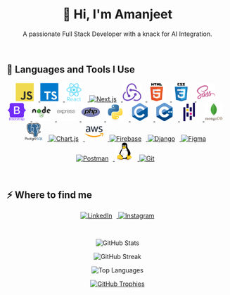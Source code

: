 <div align="center">
  <h1>👋 Hi, I'm Amanjeet</h1>
  <p>A passionate Full Stack Developer with a knack for AI Integration.</p>
</div>

<br>

## 🚀 Languages and Tools I Use

<p align="center">
  <a href="https://raw.githubusercontent.com/devicons/devicon/master/icons/javascript/javascript-original.svg" target="_blank" rel="noreferrer">
    <img src="https://raw.githubusercontent.com/devicons/devicon/master/icons/javascript/javascript-original.svg" alt="JavaScript" width="42" height="42" style="margin-right: 10px;">
  </a>
  <a href="https://raw.githubusercontent.com/devicons/devicon/master/icons/typescript/typescript-original.svg" target="_blank" rel="noreferrer">
    <img src="https://raw.githubusercontent.com/devicons/devicon/master/icons/typescript/typescript-original.svg" alt="TypeScript" width="42" height="42" style="margin-right: 10px;">
  </a>
  <a href="https://raw.githubusercontent.com/devicons/devicon/master/icons/react/react-original-wordmark.svg" target="_blank" rel="noreferrer">
    <img src="https://raw.githubusercontent.com/devicons/devicon/master/icons/react/react-original-wordmark.svg" alt="React" width="42" height="42" style="margin-right: 10px;">
  </a>
  <a href="https://cdn.worldvectorlogo.com/logos/nextjs-2.svg" target="_blank" rel="noreferrer">
    <img src="https://cdn.worldvectorlogo.com/logos/nextjs-2.svg" alt="Next.js" width="42" height="42" style="margin-right: 10px;">
  </a>
  <a href="https://raw.githubusercontent.com/devicons/devicon/master/icons/redux/redux-original.svg" target="_blank" rel="noreferrer">
    <img src="https://raw.githubusercontent.com/devicons/devicon/master/icons/redux/redux-original.svg" alt="Redux" width="42" height="42" style="margin-right: 10px;">
  </a>
  <a href="https://raw.githubusercontent.com/devicons/devicon/master/icons/html5/html5-original-wordmark.svg" target="_blank" rel="noreferrer">
    <img src="https://raw.githubusercontent.com/devicons/devicon/master/icons/html5/html5-original-wordmark.svg" alt="HTML5" width="42" height="42" style="margin-right: 10px;">
  </a>
  <a href="https://raw.githubusercontent.com/devicons/devicon/master/icons/css3/css3-original-wordmark.svg" target="_blank" rel="noreferrer">
    <img src="https://raw.githubusercontent.com/devicons/devicon/master/icons/css3/css3-original-wordmark.svg" alt="CSS3" width="42" height="42" style="margin-right: 10px;">
  </a>
  <a href="https://raw.githubusercontent.com/devicons/devicon/master/icons/sass/sass-original.svg" target="_blank" rel="noreferrer">
    <img src="https://raw.githubusercontent.com/devicons/devicon/master/icons/sass/sass-original.svg" alt="Sass" width="42" height="42" style="margin-right: 10px;">
  </a>
  <a href="https://raw.githubusercontent.com/devicons/devicon/master/icons/bootstrap/bootstrap-plain-wordmark.svg" target="_blank" rel="noreferrer">
    <img src="https://raw.githubusercontent.com/devicons/devicon/master/icons/bootstrap/bootstrap-plain-wordmark.svg" alt="Bootstrap" width="42" height="42" style="margin-right: 10px;">
  </a>
  <a href="https://raw.githubusercontent.com/devicons/devicon/master/icons/nodejs/nodejs-original-wordmark.svg" target="_blank" rel="noreferrer">
    <img src="https://raw.githubusercontent.com/devicons/devicon/master/icons/nodejs/nodejs-original-wordmark.svg" alt="Node.js" width="42" height="42" style="margin-right: 10px;">
  </a>
  <a href="https://raw.githubusercontent.com/devicons/devicon/master/icons/express/express-original-wordmark.svg" target="_blank" rel="noreferrer">
    <img src="https://raw.githubusercontent.com/devicons/devicon/master/icons/express/express-original-wordmark.svg" alt="Express" width="42" height="42" style="margin-right: 10px;">
  </a>
  <a href="https://raw.githubusercontent.com/devicons/devicon/master/icons/php/php-original.svg" target="_blank" rel="noreferrer">
    <img src="https://raw.githubusercontent.com/devicons/devicon/master/icons/php/php-original.svg" alt="PHP" width="42" height="42" style="margin-right: 10px;">
  </a>
  <a href="https://raw.githubusercontent.com/devicons/devicon/master/icons/python/python-original.svg" target="_blank" rel="noreferrer">
    <img src="https://raw.githubusercontent.com/devicons/devicon/master/icons/python/python-original.svg" alt="Python" width="42" height="42" style="margin-right: 10px;">
  </a>
  <a href="https://raw.githubusercontent.com/devicons/devicon/master/icons/c/c-original.svg" target="_blank" rel="noreferrer">
    <img src="https://raw.githubusercontent.com/devicons/devicon/master/icons/c/c-original.svg" alt="C" width="42" height="42" style="margin-right: 10px;">
  </a>
  <a href="https://raw.githubusercontent.com/devicons/devicon/master/icons/cplusplus/cplusplus-original.svg" target="_blank" rel="noreferrer">
    <img src="https://raw.githubusercontent.com/devicons/devicon/master/icons/cplusplus/cplusplus-original.svg" alt="C++" width="42" height="42" style="margin-right: 10px;">
  </a>
  <a href="https://github.com/devicons/devicon/blob/2ae2a900d2f041da66e950e4d48052658d850630/icons/pandas/pandas-original.svg" target="_blank" rel="noreferrer">
    <img src="https://github.com/devicons/devicon/blob/2ae2a900d2f041da66e950e4d48052658d850630/icons/pandas/pandas-original.svg" alt="Pandas" width="42" height="42" style="margin-right: 10px;">
  </a>
  <a href="https://raw.githubusercontent.com/devicons/devicon/master/icons/mongodb/mongodb-original-wordmark.svg" target="_blank" rel="noreferrer">
    <img src="https://raw.githubusercontent.com/devicons/devicon/master/icons/mongodb/mongodb-original-wordmark.svg" alt="MongoDB" width="42" height="42" style="margin-right: 10px;">
  </a>
  <a href="https://raw.githubusercontent.com/devicons/devicon/master/icons/postgresql/postgresql-original-wordmark.svg" target="_blank" rel="noreferrer">
    <img src="https://raw.githubusercontent.com/devicons/devicon/master/icons/postgresql/postgresql-original-wordmark.svg" alt="PostgreSQL" width="42" height="42" style="margin-right: 10px;">
  </a>
  <a href="https://www.chartjs.org/media/logo-title.svg" target="_blank" rel="noreferrer">
    <img src="https://www.chartjs.org/media/logo-title.svg" alt="Chart.js" width="42" height="42" style="margin-right: 10px;">
  </a>
  <a href="https://raw.githubusercontent.com/devicons/devicon/master/icons/amazonwebservices/amazonwebservices-original-wordmark.svg" target="_blank" rel="noreferrer">
    <img src="https://raw.githubusercontent.com/devicons/devicon/master/icons/amazonwebservices/amazonwebservices-original-wordmark.svg" alt="AWS" width="42" height="42" style="margin-right: 10px;">
  </a>
  <a href="https://www.vectorlogo.zone/logos/firebase/firebase-icon.svg" target="_blank" rel="noreferrer">
    <img src="https://www.vectorlogo.zone/logos/firebase/firebase-icon.svg" alt="Firebase" width="42" height="42" style="margin-right: 10px;">
  </a>
  <a href="https://cdn.worldvectorlogo.com/logos/django.svg" target="_blank" rel="noreferrer">
    <img src="https://cdn.worldvectorlogo.com/logos/django.svg" alt="Django" width="42" height="42" style="margin-right: 10px;">
  </a>
  <a href="https://www.vectorlogo.zone/logos/figma/figma-icon.svg" target="_blank" rel="noreferrer">
    <img src="https://www.vectorlogo.zone/logos/figma/figma-icon.svg" alt="Figma" width="42" height="42" style="margin-right: 10px;">
  </a>
  <a href="https://www.vectorlogo.zone/logos/getpostman/getpostman-icon.svg" target="_blank" rel="noreferrer">
    <img src="https://www.vectorlogo.zone/logos/getpostman/getpostman-icon.svg" alt="Postman" width="42" height="42" style="margin-right: 10px;">
  </a>
  <a href="https://raw.githubusercontent.com/devicons/devicon/master/icons/linux/linux-original.svg" target="_blank" rel="noreferrer">
    <img src="https://raw.githubusercontent.com/devicons/devicon/master/icons/linux/linux-original.svg" alt="Linux" width="42" height="42" style="margin-right: 10px;">
  </a>
  <a href="https://www.vectorlogo.zone/logos/git-scm/git-scm-icon.svg" target="_blank" rel="noreferrer">
    <img src="https://www.vectorlogo.zone/logos/git-scm/git-scm-icon.svg" alt="Git" width="42" height="42" style="margin-right: 10px;">
  </a>
</p>

<br>

## ⚡️ Where to find me

<p align="center">
  <a href="https://www.linkedin.com/in/https://www.linkedin.com/in/amanjeet-kumar-374b0928a" target="_blank" rel="noreferrer">
    <img src="https://img.shields.io/badge/linkedin-logo?style=for-the-badge&logo=linkedin&logoColor=white&color=%230a77b6" alt="LinkedIn" style="margin-right: 10px;">
  </a>
  <a href="https://www.instagram.com/https://www.instagram.com/amanjeet_singh_007_/" target="_blank" rel="noreferrer">
    <img src="https://img.shields.io/badge/instagram-logo?style=for-the-badge&logo=instagram&logoColor=white&color=%23F35369" alt="Instagram">
  </a>
</p>

<br>

<p align="center">
  <img src="https://github-readme-stats.vercel.app/api?username=Amanjeet kumar&show_icons=true&locale=en" alt="GitHub Stats">
</p>

<p align="center">
  <img src="https://github-readme-streak-stats.herokuapp.com/?user=Amanjeet kumar&" alt="GitHub Streak">
</p>

<p align="center">
  <img src="https://github-readme-stats.vercel.app/api/top-langs?username=Amanjeet kumar&show_icons=true&locale=en&layout=compact" alt="Top Languages">
</p>

<p align="center">
  <a href="https://github.com/ryo-ma/github-profile-trophy">
    <img src="https://github-profile-trophy.vercel.app/?username=Amanjeet kumar" alt="GitHub Trophies">
  </a>
</p>
